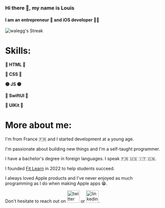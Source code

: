 ### Hi there 👋, my name is Louis
#### I am an entrepreneur 🚀 and iOS developer 👨‍💻

![walegg's Streak](https://github-readme-streak-stats.herokuapp.com/?user=walegg&theme=gruvbox&hide_border=true)

# Skills: 

**🔸 HTML 🔸**

**🔷 CSS 🔷**

**🟡 JS 🟡**

**🔷 SwiftUI 🔷**

**🔸 UIKit 🔸**

# More about me:

I'm from France 🇫🇷 and I started development at a young age.

I'm passionate about building new things and I'm a self-taught programmer.

I have a bachelor's degree in foreign languages. I speak 🇫🇷 🇺🇸 🇮🇹 🇨🇳.

I founded [Fit Learn](www.fit-learn.com) in 2022 to help students succeed.

I always loved Apple products and I've never enjoyed as much programming as I do when making Apple apps 😁.

Don't hesitate to reach out on [<img src='https://cdn.jsdelivr.net/npm/simple-icons@3.0.1/icons/twitter.svg' alt='twitter' height='40'>](https://twitter.com/WaleML) or [<img src='https://cdn.jsdelivr.net/npm/simple-icons@3.0.1/icons/linkedin.svg' alt='linkedin' height='40'>](https://www.linkedin.com/in/louis-mille-66b382181/).


